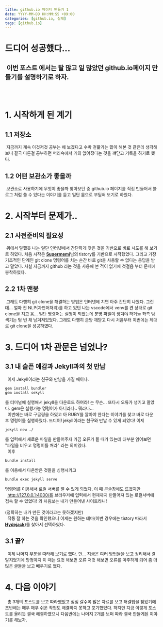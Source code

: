 ```yaml
---
title: github.io 페이지 만들기 1
date: YYYY-MM-DD HH:MM:SS +09:00
categories: [github.io, 실패]
tags: [github.io]
---
```



드디어 성공했다...
================

&nbsp;이번 포스트 에서는 탈 많고 일 많았던 github.io페이지 만들기를 설명하기로 하자. 
-----------
<br/>
<br/>

# 1. 시작하게 된 계기
## 1.1 저장소
&nbsp;지금까지 계속 이것저것 공부는 해 보겠다고 수박 겉핥기는 많이 해본 것 같은데 생각해 보니 결국 다른걸 공부하면 머리속에서 거의 없어졌다는 것을 꺠닫고 기록을 하기로 했다.
## 1.2 어떤 보관소가 좋을까
&nbsp;보관소로 사용하기에 무엇이 좋을까 찾아보던 중 github.io 페이지를 직접 만들어서 블로그 처럼 쓸 수 있다는 이야기를 듣고 일단 몸으로 부딛혀 보기로 하였다.
# 2. 시작부터 문제가..
## 2.1 사전준비의 필요성
&nbsp;위에서 말했듯 나는 일단 인터넷에서 간단하게 찾은 것을 기반으로 바로 시도를 해 보기로 하였다. 처음 시작은 [**Supermemi**](https://supermemi.tistory.com/entry/%EB%82%98%EB%A7%8C%EC%9D%98-%EB%B8%94%EB%A1%9C%EA%B7%B8-%EB%A7%8C%EB%93%A4%EA%B8%B0-Git-hub-blog-GitHubio)님의 tistory를 기반으로 시작했었다. 그리고 가장 기초적인 단계인 git clone 명령어를 치는 순간 바로 git을 사용할 수 없다는 응답을 받고 말았다. 사실 지금까지 github 라는 것을 사용해 본 적이 없기에 첫걸음 부터 문제에 봉착하였다.
## 2.2 1차 맨붕
&nbsp;그래도 다행히 git clone을 해결하는 방법은 인터넷에 치면 아주 간단히 나왔다. 그런데... 얼마 전 NLP(자연어처리)를 하고 있던 나는 vscode에서 venv를 켠 상태로 git clone을 치고 음... 일단 명령어는 실행이 되었는데 분명 파일이 생겨야 하거늘 좌측 탐색기는 텅 빈 채 남겨져있었다. 그래도 다행히 금방 깨닫고 다시 처음부터 이번에는 제대로 git clone을 성공하였다.
# 3. 드디어 1차 관문은 넘었나?
## 3.1 내 슬픈 예감과 Jekyll과의 첫 만남
&nbsp; 이제 Jekyll이라는 친구와 만남을 가질 때이다.
```shell
gem install bundler
gem install sekyll
```
를 터미널에 실행해서 jekyll을 다운로드 하여라! 는 무슨... 또다시 오류가 생기고 말았다.&nbsp;gem은 실행가능 명령어가 아니라나.. 뭐라나...<br/>
&nbsp; 이번에는 바로 구글링을 하였고 아 RUBY를 깔아야 한다는 이야기를 찾고 바로 다운 후 명령어를 실행하였다. 드디어! jekyll이라는 친구와 만날 수 있게 되었다!
이제 
```shell
jekyll new ./
```
를 입력해서 새로운 파일을 만들어주자 가끔 오류가 뜰 때가 있는데 대부분 읽어보면 "파일을 비우고 명령어를 쳐라" 라는 의미였다.
<br/>
&nbsp; 이후
```shell
bundle install 
```
를 이용해서 다운받은 것들을 싱행시키고
```shell
bundle exec jekyll serve
```
명령어를 이용해서 로컬 서버를 열 수 있게 되었다. 이 때 콘솔창에도 뜨겠지만 
<br/>&nbsp; http://127.0.0.1:4000/를 브라우저에 입력해서 현재까지 만들어져 있는 로컬서버에 접속 할 수 있었다! 와 처음보는 내가 만들어낸 사이트라니!<br/><br/>(정확히는 내가 만든 것이라고는 못하겠지만)
<br/>&nbsp; 작동 잘 하는 것을 확인했으니 이제는 원하는 테마(이번 경우에는 tistory 따라서 [**Hydejack**](https://hydejack.com/))를 찾아서 선택하였다.
## 3.1 끝?
&nbsp; 이제 나머지 부분을 따라해 보기로 했다. 만... 지금은 여러 방법들을 보고 정리해서 결말지었기에 망정이지 이 때는 요것 해보면 오류 저것 해보면 오류를 마주하게 되어 좀 더 많은 글들을 보고 배우기로 했다.
# 4. 다음 이야기
&nbsp; 총 3개의 포스트를 보고 따라했었고 점점 갈수록 많은 자료를 보고 해결법을 찾았기에 초반에는 매우 매우 쉬운 작업도 해결하지 못하고 포기했었다. 하지만 지금 이렇게 포스트를 올리듯 결국 해결하였으니 다음번에는 나머지 2개를 보며 따라 결국 만들게된 이야기를 해보자.